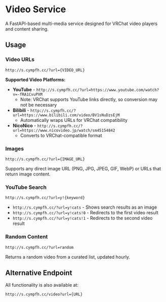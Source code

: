 # Video Service

A FastAPI-based multi-media service designed for VRChat video players and content sharing.

## Usage

### Video URLs
```
http://s.cympfh.cc/?url={VIDEO_URL}
```

**Supported Video Platforms:**
- **YouTube** - `http://s.cympfh.cc/?url=https://www.youtube.com/watch?v=-fRA1CvuPXM`
  - Note: VRChat supports YouTube links directly, so conversion may not be necessary
- **Bilibili** - `http://s.cympfh.cc/?url=https://www.bilibili.com/video/BV1sNuDzsEjM`
  - Automatically wraps URLs for VRChat compatibility
- **NicoNico** - `http://s.cympfh.cc/?url=https://www.nicovideo.jp/watch/sm45154842`
  - Converts to VRChat-compatible format

### Images
```
http://s.cympfh.cc/?url={IMAGE_URL}
```
Supports any direct image URL (PNG, JPG, JPEG, GIF, WebP) or URLs that return image content.

### YouTube Search
```
http://s.cympfh.cc/?url=y!{keyword}
```
- `http://s.cympfh.cc/?url=y!cats` - Shows search results as an image
- `http://s.cympfh.cc/?url=y!cats!0` - Redirects to the first video result
- `http://s.cympfh.cc/?url=y!cats!1` - Redirects to the second video result

### Random Content
```
http://s.cympfh.cc/?url=random
```
Returns a random video from a curated list, updated hourly.

## Alternative Endpoint

All functionality is also available at:
```
http://s.cympfh.cc/video?url={URL}
```
